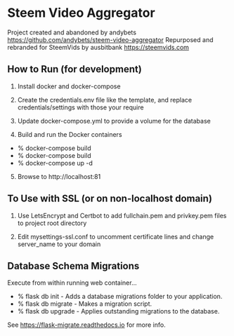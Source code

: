# Steem Video Aggregator

Project created and abandoned by andybets https://github.com/andybets/steem-video-aggregator
Repurposed and rebranded for SteemVids by ausbitbank https://steemvids.com

## How to Run (for development)

1. Install docker and docker-compose

2. Create the credentials.env file like the template, and replace credentials/settings with those your require

3. Update docker-compose.yml to provide a volume for the database

4. Build and run the Docker containers

- % docker-compose build
- % docker-compose build
- % docker-compose up -d

5. Browse to http://localhost:81


## To Use with SSL (or on non-localhost domain)

1. Use LetsEncrypt and Certbot to add fullchain.pem and privkey.pem files to project root directory

2. Edit mysettings-ssl.conf to uncomment certificate lines and change server_name to your domain


## Database Schema Migrations
Execute from within running web container...

- % flask db init - Adds a database migrations folder to your application.
- % flask db migrate - Makes a migration script.
- % flask db upgrade - Applies outstanding migrations to the database.

See https://flask-migrate.readthedocs.io for more info.
